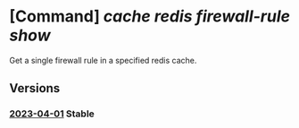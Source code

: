 # [Command] _cache redis firewall-rule show_

Get a single firewall rule in a specified redis cache.

## Versions

### [2023-04-01](/Resources/mgmt-plane/L3N1YnNjcmlwdGlvbnMve30vcmVzb3VyY2Vncm91cHMve30vcHJvdmlkZXJzL21pY3Jvc29mdC5jYWNoZS9yZWRpcy97fS9maXJld2FsbHJ1bGVzL3t9/2023-04-01.xml) **Stable**

<!-- mgmt-plane /subscriptions/{}/resourcegroups/{}/providers/microsoft.cache/redis/{}/firewallrules/{} 2023-04-01 -->
